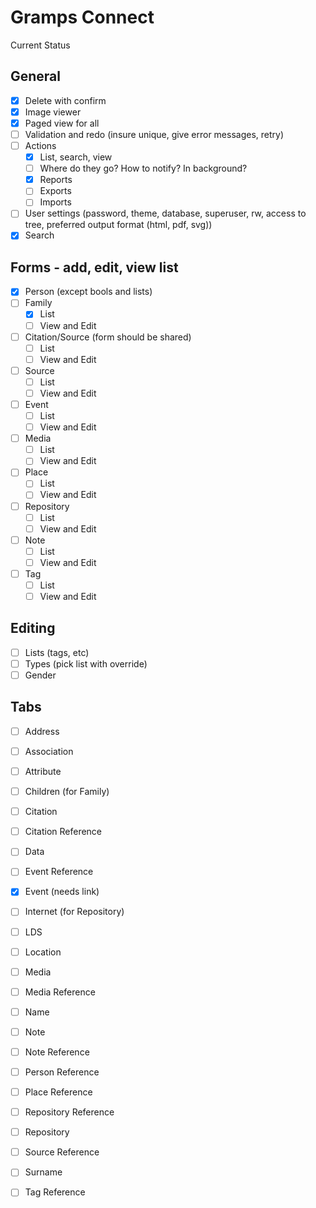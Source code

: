 Gramps Connect
==============

Current Status 

General
-------
- [x] Delete with confirm
- [x] Image viewer
- [x] Paged view for all
- [ ] Validation and redo (insure unique, give error messages, retry)
- [ ] Actions
  - [x] List, search, view
  - [ ] Where do they go? How to notify? In background?
  - [x] Reports
  - [ ] Exports
  - [ ] Imports
- [ ] User settings (password, theme, database, superuser, rw, access to tree, preferred output format (html, pdf, svg))
- [x] Search

Forms - add, edit, view list
-----------------
- [x] Person (except bools and lists)
- [ ] Family 
  - [x] List
  - [ ] View and Edit
- [ ] Citation/Source (form should be shared)
  - [ ] List
  - [ ] View and Edit
- [ ] Source
  - [ ] List
  - [ ] View and Edit
- [ ] Event
  - [ ] List
  - [ ] View and Edit
- [ ] Media
  - [ ] List
  - [ ] View and Edit
- [ ] Place
  - [ ] List
  - [ ] View and Edit
- [ ] Repository
  - [ ] List
  - [ ] View and Edit
- [ ] Note
  - [ ] List
  - [ ] View and Edit
- [ ] Tag
  - [ ] List
  - [ ] View and Edit

Editing
-------
- [ ] Lists (tags, etc)
- [ ] Types (pick list with override)
- [ ] Gender

Tabs
------
- [ ] Address
- [ ] Association
- [ ] Attribute
- [ ] Children (for Family)
- [ ] Citation
- [ ] Citation Reference
- [ ] Data
- [ ] Event Reference
- [x] Event (needs link)
- [ ] Internet (for Repository)
- [ ] LDS
- [ ] Location
- [ ] Media
- [ ] Media Reference
- [ ] Name
- [ ] Note
- [ ] Note Reference
- [ ] Person Reference
- [ ] Place Reference
- [ ] Repository Reference
- [ ] Repository
- [ ] Source Reference
- [ ] Surname
- [ ] Tag Reference

